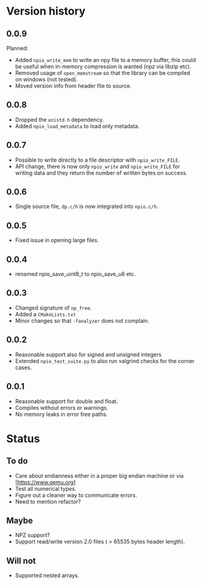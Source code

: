 # Version history

## 0.0.9
Planned:
 - Added `npio_write_mem` to write an npy file to a memory buffer,
   this could be useful when in-memory compression is wanted (npz via libzip
   etc).
 - Removed usage of `open_memstream` so that the library can be
   compiled on windows (not tested).
 - Moved version info from header file to source.

## 0.0.8
- Dropped the `unistd.h` dependency.
- Added `npio_load_metadata` to load only metadata.

## 0.0.7
- Possible to write directly to a file descriptor with `npio_write_FILE`.
- API change, there is now only `npio_write` and `npio_write_FILE` for
  writing data and they return the number of written bytes on success.

## 0.0.6
- Single source file, `dp.c/h` is now integrated into `npio.c/h`.

## 0.0.5
- Fixed issue in opening large files.

## 0.0.4
- renamed npio_save_uint8_t to npio_save_u8 etc.

## 0.0.3
- Changed signature of `np_free`.
- Added a `CMakeLists.txt`
- Minor changes so that `-fanalyzer` does not complain.

## 0.0.2
- Reasonable support also for signed and unsigned integers
- Extended `npio_test_suite.py` to also run valgrind checks for the
  corner cases.

## 0.0.1
- Reasonable support for double and float.
- Compiles without errors or warnings.
- No memory leaks in error free paths.

# Status

## To do
- Care about endianness either in a proper big endian machine or via [https://www.qemu.org]
- Test all numerical types.
- Figure out a cleaner way to communicate errors.
- Need to mention refactor?

## Maybe
- NPZ support?
- Support read/write version 2.0 files ( > 65535 bytes header length).

## Will not
- Supported nested arrays.
